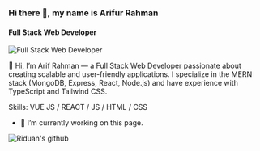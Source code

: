 ### Hi there 👋, my name is Arifur Rahman
#### Full Stack Web Developer
![Full Stack Web Developer](https://i.ibb.co.com/PqQ8zzk/Black-Modern-Personal-Linked-In-Banner-1.png)

👋 Hi, I’m Arif Rahman — a Full Stack Web Developer passionate about creating scalable and user-friendly applications. I specialize in the MERN stack (MongoDB, Express, React, Node.js) and have experience with TypeScript and Tailwind CSS.

Skills: VUE JS / REACT / JS / HTML / CSS

- 🔭 I’m currently working on this page. 


![Riduan's github](https://github-readme-stats.vercel.app/api?username=smRid&show_icons=true&hide_border=true)



